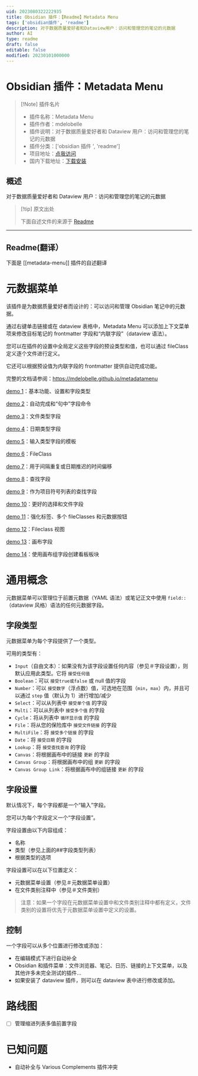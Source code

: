 ```yaml
---
uid: 2023080322222935
title: Obsidian 插件：【Readme】Metadata Menu
tags: ['obsidian插件', 'readme']
description: 对于数据质量爱好者和Dataview用户：访问和管理您的笔记的元数据
author: AI
type: readme
draft: false
editable: false
modified: 20230101000000
---
```


# Obsidian 插件：Metadata Menu

> [!Note] 插件名片
> - 插件名称：Metadata Menu
> - 插件作者：mdelobelle
> - 插件说明：对于数据质量爱好者和 Dataview 用户：访问和管理您的笔记的元数据
> - 插件分类：['obsidian 插件 ', 'readme']
> - 项目地址：[点我访问](https://github.com/mdelobelle/metadatamenu)
> - 国内下载地址：[下载安装](https://pkmer.cn/products/plugin/pluginMarket/?metadata-menu)

## 概述

对于数据质量爱好者和 Dataview 用户：访问和管理您的笔记的元数据

> [!tip] 原文出处
>
>下面自述文件的来源于 [Readme](https://ghproxy.net/https://raw.githubusercontent.com/mdelobelle/metadatamenu/master/README.md)
>

---

## Readme(翻译）

下面是 [[metadata-menu]] 插件的自述翻译

# 元数据菜单

该插件是为数据质量爱好者而设计的：可以访问和管理 Obsidian 笔记中的元数据。

通过右键单击链接或在 dataview 表格中，Metadata Menu 可以添加上下文菜单项来修改目标笔记的 frontmatter 字段和“内联字段”（dataview 语法）。

您可以在插件的设置中全局定义这些字段的预设类型和值，也可以通过 fileClass 定义逐个文件进行定义。

它还可以根据预设值为内联字段的 frontmatter 提供自动完成功能。

完整的文档请参阅：<https://mdelobelle.github.io/metadatamenu>

[demo 1](https://youtu.be/7bvIAkJf0OE)：基本功能、设置和字段类型

[demo 2](https://youtu.be/gU-StGyDciY)：自动完成和“句中”字段命令

[demo 3](https://youtu.be/sYudigxPEnY)：文件类型字段

[demo 4](https://youtu.be/PrbYaVh7N7g)：日期类型字段

[demo 5](https://youtu.be/Mq2tbA0RVM8)：输入类型字段的模板

[demo 6](https://youtu.be/QxXSuh7HUZY)：FileClass

[demo 7](https://youtu.be/6dEk9no269g)：用于间隔重复或日期推迟的时间偏移

[demo 8](https://youtu.be/ad0nJf8TZP8)：查找字段

[demo 9](https://youtu.be/zUcZWG7nWF4)：作为项目符号列表的查找字段

[demo 10](https://youtu.be/vc55ivQuHuY)：更好的选择和文件字段

[demo 11](https://youtu.be/I73uW8fqOZ8)：强化标签、多个 fileClasses 和元数据按钮

[demo 12](https://youtu.be/3jukvV7OODg)：Fileclass 视图

[demo 13](https://youtu.be/7oaau8ijVUA)：画布字段

[demo 14](https://youtu.be/G47AYkmoKJs)：使用画布组字段创建看板板块

# 通用概念

元数据菜单可以管理位于前置元数据（YAML 语法）或笔记正文中使用 `field::`（dataview 风格）语法的任何元数据字段。

## 字段类型

元数据菜单为每个字段提供了一个类型。

可用的类型有：

- `Input`（自由文本）：如果没有为该字段设置任何内容（参见＃字段设置），则默认应用此类型。它将 `接受任何值`
- `Boolean`：可以 `接受true或false` 或 null 值的字段
- `Number`：可以 `接受数字`（浮点数）值，可选地在范围（`min`，`max`）内，并且可以通过 `step` 值（默认为 1）进行增加/减少
- `Select`：可以从列表中 `接受单个值` 的字段
- `Multi`：可以从列表中 `接受多个值` 的字段
- `Cycle`：将从列表中 `循环显示值` 的字段
- `File`：将从您的保险库中 `接受文件链接` 的字段
- `MultiFile`：将 `接受多个链接` 的字段
- `Date`：将 `接受日期` 的字段
- `Lookup`：将 `接受查找查询` 的字段
- `Canvas`：将根据画布中的链接 `更新` 的字段
- `Canvas Group`：将根据画布中的组 `更新` 的字段
- `Canvas Group Link`：将根据画布中的组链接 `更新` 的字段

## 字段设置

默认情况下，每个字段都是一个“输入”字段。

您可以为每个字段定义一个“字段设置”。

字段设置由以下内容组成：

- 名称
- 类型（参见上面的##字段类型列表）
- 根据类型的选项

字段设置可以在以下位置定义：

- 元数据菜单设置（参见＃元数据菜单设置）
- 在文件类别注释中（参见＃文件类别）

> 注意：如果一个字段在元数据菜单设置中和文件类别注释中都有定义，文件类别的设置将优先于元数据菜单设置中定义的设置。

## 控制

一个字段可以从多个位置进行修改或添加：

- 在编辑模式下进行自动补全
- Obsidian 和插件菜单：文件浏览器、笔记、日历、链接的上下文菜单，以及其他许多未完全测试的插件...
- 如果安装了 dataview 插件，则可以在 dataview 表中进行修改或添加。

# 路线图

- [ ] 管理缩进列表多值前置字段

# 已知问题

- 自动补全与 Various Complements 插件冲突



